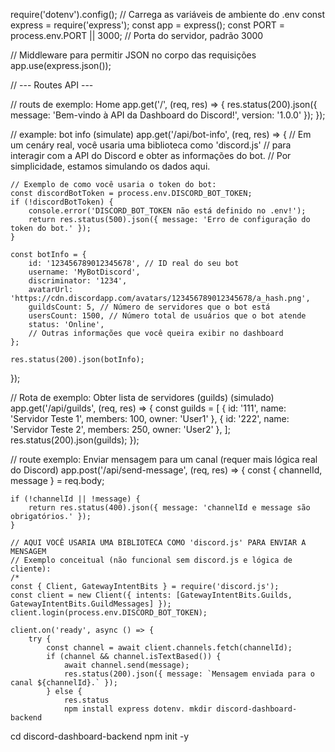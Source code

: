 
require('dotenv').config(); // Carrega as variáveis de ambiente do .env
const express = require('express');
const app = express();
const PORT = process.env.PORT || 3000; // Porta do servidor, padrão 3000

// Middleware para permitir JSON no corpo das requisições
app.use(express.json());

// --- Routes API ---

// routs de exemplo: Home
app.get('/', (req, res) => {
    res.status(200).json({
        message: 'Bem-vindo à API da Dashboard do Discord!',
        version: '1.0.0'
    });
});

// example: bot info (simulate)
app.get('/api/bot-info', (req, res) => {
    // Em um cenáry real, você usaria uma biblioteca como 'discord.js'
    // para interagir com a API do Discord e obter as informações do bot.
    // Por simplicidade, estamos simulando os dados aqui.

    // Exemplo de como você usaria o token do bot:
    const discordBotToken = process.env.DISCORD_BOT_TOKEN;
    if (!discordBotToken) {
        console.error('DISCORD_BOT_TOKEN não está definido no .env!');
        return res.status(500).json({ message: 'Erro de configuração do token do bot.' });
    }

    const botInfo = {
        id: '123456789012345678', // ID real do seu bot
        username: 'MyBotDiscord',
        discriminator: '1234',
        avatarUrl: 'https://cdn.discordapp.com/avatars/123456789012345678/a_hash.png',
        guildsCount: 5, // Número de servidores que o bot está
        usersCount: 1500, // Número total de usuários que o bot atende
        status: 'Online',
        // Outras informações que você queira exibir no dashboard
    };

    res.status(200).json(botInfo);
});

// Rota de exemplo: Obter lista de servidores (guilds) (simulado)
app.get('/api/guilds', (req, res) => {
    const guilds = [
        { id: '111', name: 'Servidor Teste 1', members: 100, owner: 'User1' },
        { id: '222', name: 'Servidor Teste 2', members: 250, owner: 'User2' },
    ];
    res.status(200).json(guilds);
});

// route exemplo: Enviar mensagem para um canal (requer mais lógica real do Discord)
app.post('/api/send-message', (req, res) => {
    const { channelId, message } = req.body;

    if (!channelId || !message) {
        return res.status(400).json({ message: 'channelId e message são obrigatórios.' });
    }

    // AQUI VOCÊ USARIA UMA BIBLIOTECA COMO 'discord.js' PARA ENVIAR A MENSAGEM
    // Exemplo conceitual (não funcional sem discord.js e lógica de cliente):
    /*
    const { Client, GatewayIntentBits } = require('discord.js');
    const client = new Client({ intents: [GatewayIntentBits.Guilds, GatewayIntentBits.GuildMessages] });
    client.login(process.env.DISCORD_BOT_TOKEN);

    client.on('ready', async () => {
        try {
            const channel = await client.channels.fetch(channelId);
            if (channel && channel.isTextBased()) {
                await channel.send(message);
                res.status(200).json({ message: `Mensagem enviada para o canal ${channelId}.` });
            } else {
                res.status
                npm install express dotenv. mkdir discord-dashboard-backend
cd discord-dashboard-backend
npm init -y


